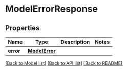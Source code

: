 # ModelErrorResponse

## Properties
Name | Type | Description | Notes
------------ | ------------- | ------------- | -------------
**error** | [**ModelError**](ModelError.md) |  | 

[[Back to Model list]](../README.md#documentation-for-models) [[Back to API list]](../README.md#documentation-for-api-endpoints) [[Back to README]](../README.md)


